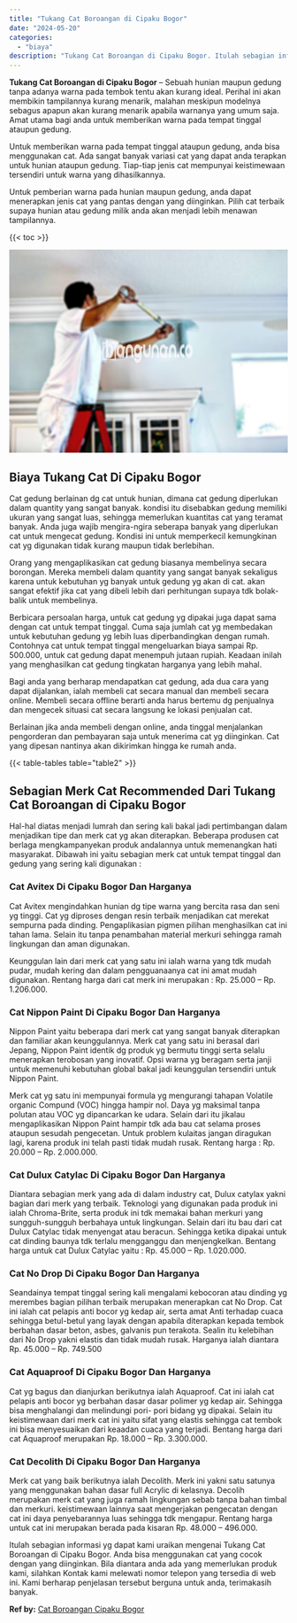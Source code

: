 ```yaml
---
title: "Tukang Cat Boroangan di Cipaku Bogor"
date: "2024-05-20"
categories: 
  - "biaya"
description: "Tukang Cat Boroangan di Cipaku Bogor. Itulah sebagian informasi yg dapat kami uraikan mengenai Tukang Cat Boroangan di Cipaku Bogor. Anda bisa menggunakan ca..."
---
```


**Tukang Cat Boroangan di Cipaku Bogor** – Sebuah hunian maupun gedung tanpa adanya warna pada tembok tentu akan kurang ideal. Perihal ini akan membikin tampilannya kurang menarik, malahan meskipun modelnya sebagus apapun akan kurang menarik apabila warnanya yang umum saja. Amat utama bagi anda untuk memberikan warna pada tempat tinggal ataupun gedung.

Untuk memberikan warna pada tempat tinggal ataupun gedung, anda bisa menggunakan cat. Ada sangat banyak variasi cat yang dapat anda terapkan untuk hunian ataupun gedung. Tiap-tiap jenis cat mempunyai keistimewaan tersendiri untuk warna yang dihasilkannya.

Untuk pemberian warna pada hunian maupun gedung, anda dapat menerapkan jenis cat yang pantas dengan yang diinginkan. Pilih cat terbaik supaya hunian atau gedung milik anda akan menjadi lebih menawan tampilannya.

{{< toc >}}

![Tukang Cat Boroangan di Cipaku Bogor](/images/jasa-cat-murah17.png)

## Biaya Tukang Cat Di Cipaku Bogor

Cat gedung berlainan dg cat untuk hunian, dimana cat gedung diperlukan dalam quantity yang sangat banyak. kondisi itu disebabkan gedung memiliki ukuran yang sangat luas, sehingga memerlukan kuantitas cat yang teramat banyak. Anda juga wajib mengira-ngira seberapa banyak yang diperlukan cat untuk mengecat gedung. Kondisi ini untuk memperkecil kemungkinan cat yg digunakan tidak kurang maupun tidak berlebihan.

Orang yang mengaplikasikan cat gedung biasanya membelinya secara borongan. Mereka membeli dalam quantity yang sangat banyak sekaligus karena untuk kebutuhan yg banyak untuk gedung yg akan di cat. akan sangat efektif jika cat yang dibeli lebih dari perhitungan supaya tdk bolak-balik untuk membelinya.

Berbicara persoalan harga, untuk cat gedung yg dipakai juga dapat sama dengan cat untuk tempat tinggal. Cuma saja jumlah cat yg membedakan untuk kebutuhan gedung yg lebih luas diperbandingkan dengan rumah. Contohnya cat untuk tempat tinggal mengeluarkan biaya sampai Rp. 500.000, untuk cat gedung dapat menempuh jutaan rupiah. Keadaan inilah yang menghasilkan cat gedung tingkatan harganya yang lebih mahal.

Bagi anda yang berharap mendapatkan cat gedung, ada dua cara yang dapat dijalankan, ialah membeli cat secara manual dan membeli secara online. Membeli secara offline berarti anda harus bertemu dg penjualnya dan mengecek situasi cat secara langsung ke lokasi penjualan cat.

Berlainan jika anda membeli dengan online, anda tinggal menjalankan pengorderan dan pembayaran saja untuk menerima cat yg diinginkan. Cat yang dipesan nantinya akan dikirimkan hingga ke rumah anda.

{{< table-tables table="table2" >}}

## Sebagian Merk Cat Recommended Dari Tukang Cat Boroangan di Cipaku Bogor

Hal-hal diatas menjadi lumrah dan sering kali bakal jadi pertimbangan dalam menjadikan tipe dan merk cat yg akan diterapkan. Beberapa produsen cat berlaga mengkampanyekan produk andalannya untuk memenangkan hati masyarakat. Dibawah ini yaitu sebagian merk cat untuk tempat tinggal dan gedung yang sering kali digunakan :

### Cat Avitex Di Cipaku Bogor Dan Harganya

Cat Avitex mengindahkan hunian dg tipe warna yang bercita rasa dan seni yg tinggi. Cat yg diproses dengan resin terbaik menjadikan cat merekat sempurna pada dinding. Pengaplikasian pigmen pilihan menghasilkan cat ini tahan lama. Selain itu tanpa penambahan material merkuri sehingga ramah lingkungan dan aman digunakan.

Keunggulan lain dari merk cat yang satu ini ialah warna yang tdk mudah pudar, mudah kering dan dalam pengguanaanya cat ini amat mudah digunakan. Rentang harga dari cat merk ini merupakan : Rp. 25.000 – Rp. 1.206.000.

### Cat Nippon Paint Di Cipaku Bogor Dan Harganya

Nippon Paint yaitu beberapa dari merk cat yang sangat banyak diterapkan dan familiar akan keunggulannya. Merk cat yang satu ini berasal dari Jepang, Nippon Paint identik dg produk yg bermutu tinggi serta selalu menerapkan terobosan yang inovatif. Opsi warna yg beragam serta janji untuk memenuhi kebutuhan global bakal jadi keunggulan tersendiri untuk Nippon Paint.

Merk cat yg satu ini mempunyai formula yg mengurangi tahapan Volatile organic Compund (VOC) hingga hampir nol. Daya yg maksimal tanpa polutan atau VOC yg dipancarkan ke udara. Selain dari itu jikalau mengaplikasikan Nippon Paint hampir tdk ada bau cat selama proses ataupun sesudah pengecetan. Untuk problem kulaitas jangan diragukan lagi, karena produk ini telah pasti tidak mudah rusak. Rentang harga : Rp. 20.000 – Rp. 2.000.000.

### Cat Dulux Catylac Di Cipaku Bogor Dan Harganya

Diantara sebagian merk yang ada di dalam industry cat, Dulux catylax yakni bagian dari merk yang terbaik. Teknologi yang digunakan pada produk ini ialah Chroma-Brite, serta produk ini tdk memakai bahan merkuri yang sungguh-sungguh berbahaya untuk lingkungan. Selain dari itu bau dari cat Dulux Catylac tidak menyengat atau beracun. Sehingga ketika dipakai untuk cat dinding baunya tdk terlalu mengganggu dan menjengkelkan. Bentang harga untuk cat Dulux Catylac yaitu : Rp. 45.000 – Rp. 1.020.000.

### Cat No Drop Di Cipaku Bogor Dan Harganya

Seandainya tempat tinggal sering kali mengalami kebocoran atau dinding yg merembes bagian pilihan terbaik merupakan menerapkan cat No Drop. Cat ini ialah cat pelapis anti bocor yg kedap air, serta amat Anti terhadap cuaca sehingga betul-betul yang layak dengan apabila diterapkan kepada tembok berbahan dasar beton, asbes, galvanis pun terakota. Sealin itu kelebihan dari No Drop yakni elastis dan tidak mudah rusak. Harganya ialah diantara Rp. 45.000 – Rp. 749.500

### Cat Aquaproof Di Cipaku Bogor Dan Harganya

Cat yg bagus dan dianjurkan berikutnya ialah Aquaproof. Cat ini ialah cat pelapis anti bocor yg berbahan dasar dasar polimer yg kedap air. Sehingga bisa menghalangi dan melindungi pori- pori bidang yg dipakai. Selain itu keistimewaan dari merk cat ini yaitu sifat yang elastis sehingga cat tembok ini bisa menyesuaikan dari keaadan cuaca yang terjadi. Bentang harga dari cat Aquaproof merupakan Rp. 18.000 – Rp. 3.300.000.

### Cat Decolith Di Cipaku Bogor Dan Harganya

Merk cat yang baik berikutnya ialah Decolith. Merk ini yakni satu satunya yang menggunakan bahan dasar full Acrylic di kelasnya. Decolih merupakan merk cat yang juga ramah lingkungan sebab tanpa bahan timbal dan merkuri. keistimewaan lainnya saat mengerjakan pengecatan dengan cat ini daya penyebarannya luas sehingga tdk mengapur. Rentang harga untuk cat ini merupakan berada pada kisaran Rp. 48.000 – 496.000.

Itulah sebagian informasi yg dapat kami uraikan mengenai Tukang Cat Boroangan di Cipaku Bogor. Anda bisa menggunakan cat yang cocok dengan yang diinginkan. Bila diantara anda ada yang memerlukan produk kami, silahkan Kontak kami melewati nomor telepon yang tersedia di web ini. Kami berharap penjelasan tersebut berguna untuk anda, terimakasih banyak.

**Ref by:** [Cat Boroangan Cipaku Bogor](https://id.wikipedia.org/wiki/Cat)
